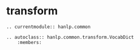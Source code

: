 # transform

```{eval-rst}
.. currentmodule:: hanlp.common

.. autoclass:: hanlp.common.transform.VocabDict
	:members:

```

